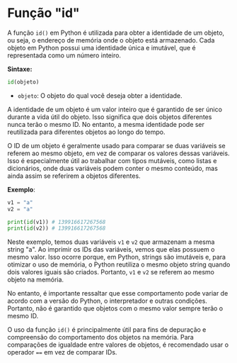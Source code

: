 # Função "id"

A função `id()` em Python é utilizada para obter a identidade de um objeto, ou seja, o endereço de memória onde o objeto está armazenado. Cada objeto em Python possui uma identidade única e imutável, que é representada como um número inteiro.

**Sintaxe:**

```python
id(objeto)
```

- `objeto`: O objeto do qual você deseja obter a identidade.

A identidade de um objeto é um valor inteiro que é garantido de ser único durante a vida útil do objeto. Isso significa que dois objetos diferentes nunca terão o mesmo ID. No entanto, a mesma identidade pode ser reutilizada para diferentes objetos ao longo do tempo.

O ID de um objeto é geralmente usado para comparar se duas variáveis se referem ao mesmo objeto, em vez de comparar os valores dessas variáveis. Isso é especialmente útil ao trabalhar com tipos mutáveis, como listas e dicionários, onde duas variáveis podem conter o mesmo conteúdo, mas ainda assim se referirem a objetos diferentes.

**Exemplo**:

```python
v1 = "a"
v2 = "a"

print(id(v1)) # 139916617267568
print(id(v2)) # 139916617267568
```

Neste exemplo, temos duas variáveis `v1` e `v2` que armazenam a mesma string "a". Ao imprimir os IDs das variáveis, vemos que elas possuem o mesmo valor. Isso ocorre porque, em Python, strings são imutáveis e, para otimizar o uso de memória, o Python reutiliza o mesmo objeto string quando dois valores iguais são criados. Portanto, `v1` e `v2` se referem ao mesmo objeto na memória.

No entanto, é importante ressaltar que esse comportamento pode variar de acordo com a versão do Python, o interpretador e outras condições. Portanto, não é garantido que objetos com o mesmo valor sempre terão o mesmo ID.

O uso da função `id()` é principalmente útil para fins de depuração e compreensão do comportamento dos objetos na memória. Para comparações de igualdade entre valores de objetos, é recomendado usar o operador `==` em vez de comparar IDs.